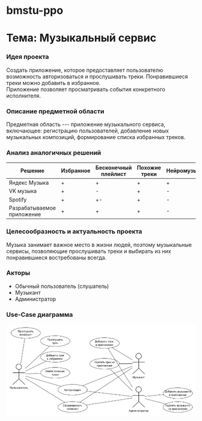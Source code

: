 # bmstu-ppo

# Тема: Музыкальный сервис

### Идея проекта
Создать приложение, которое предоставляет пользователю возможность авторизоваться и прослушивать треки.
Понравившиеся треки можно добавить в избранное.  
Приложение позволяет просматривать события конкретного исполнителя.

### Описание предметной области
Предметная область --- приложение музыкального сервиса, включающее: регистрацию пользователей, добавление новых музыкальных композиций, формирование списка избранных треков.


### Анализ аналогичных решений

| Решение  | Избранное | Бесконечный плейлист | Похожие треки | Нейромузыка |
|----------|----------|----------| -- | - |
| Яндекс Музыка    | +   | +   | + | + |
| VK музыка    | +   | -   | + | - |
| Spotify    | +   | +-   | + | - |
| Разрабатываемое приложение | + | + | + | - |


### Целесообразность и актуальность проекта
Музыка занимает важное место в жизни людей, поэтому музыкальные сервисы, позволяющие прослушивать треки и выбирать из них понравившиеся востребованы всегда.

### Акторы
- Обычный пользователь (слушатель)
- Музыкант 
- Администратор  

### Use-Case диаграмма
![usecase](./docs/usecase.png)